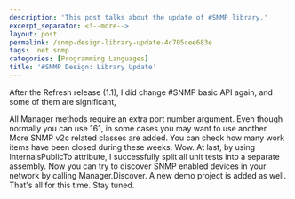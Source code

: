 ```yaml
---
description: 'This post talks about the update of #SNMP library.'
excerpt_separator: <!--more-->
layout: post
permalink: /snmp-design-library-update-4c705cee683e
tags: .net snmp
categories: [Programming Languages]
title: '#SNMP Design: Library Update'
---
```

After the Refresh release (1.1), I did change #SNMP basic API again, and some of them are significant,

All Manager methods require an extra port number argument. Even though normally you can use 161, in some cases you may want to use another.
More SNMP v2c related classes are added. You can check how many work items have been closed during these weeks. Wow.
At last, by using InternalsPublicTo attribute, I successfully split all unit tests into a separate assembly.
Now you can try to discover SNMP enabled devices in your network by calling Manager.Discover. A new demo project is added as well.
That's all for this time. Stay tuned.
<!--more-->
